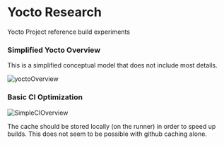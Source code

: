 # Yocto Research
Yocto Project reference build experiments

### Simplified Yocto Overview

This is a simplified conceptual model that does not include most details. 

![yoctoOverview](https://github.com/user-attachments/assets/bf7c1e41-c06f-4fe9-b2dc-002131d97090)

### Basic CI Optimization

![SimpleCIOverview](https://github.com/user-attachments/assets/a5afcf65-2bf9-415e-b116-80b168355fd9)

The cache should be stored locally (on the runner) in order to speed up builds. This does not seem to be possible with github caching alone.
